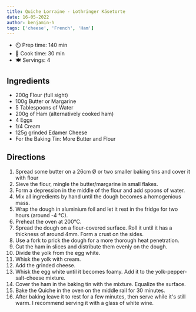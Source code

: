 ```yaml
---
title: Quiche Lorraine - Lothringer Käsetorte
date: 16-05-2022
author: benjamin-h
tags: ['cheese', 'French', 'Ham']
---
```


- ⏲️ Prep time: 140 min
- 🍳 Cook time: 30 min
- 🍽️ Servings: 4

## Ingredients

- 200g Flour (full sight)
- 100g Butter or Margarine
- 5 Tablespoons of Water
- 200g of Ham (alternatively cooked ham)
- 4 Eggs
- 1/4 Cream
- 125g grinded Edamer Cheese
- For the Baking Tin: More Butter and Flour

##  Directions

1. Spread some butter on a 26cm Ø or two smaller baking tins and cover it with flour
2. Sieve the flour, mingle the butter/margarine in small flakes.
4. Form a depression in the middle of the flour and add spoons of water.
5. Mix all ingredients by hand until the dough becomes a homogenious mass.
6. Wrap the dough in aluminium foil and let it rest in the fridge for two hours (around -4 °C).
7. Preheat the oven at 200°C.
8. Spread the dough on a flour-covered surface. Roll it until it has a thickness of around 4mm. Form a crust on the sides.
9. Use a fork to prick the dough for a more thorough heat penetration.
10. Cut the ham in slices and distribute them evenly on the dough.
11. Divide the yolk from the egg white.
12. Whisk the yolk with cream.
13. Add the grinded cheese.
14. Whisk the egg white until it becomes foamy. Add it to the yolk-pepper-salt-cheese mixture.
15. Cover the ham in the baking tin with the mixture. Equalize the surface.
16. Bake the Quiche in the oven on the middle rail for 30 minutes.
17. After baking leave it to rest for a few minutes, then serve while it's still warm.
I recommend serving it with a glass of white wine.
